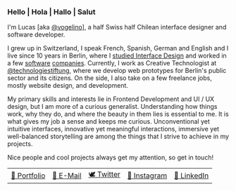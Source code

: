 ### Hello | Hola | Hallo | Salut

I'm Lucas [aka [@vogelino](https://github.com/vogelino)], a half Swiss half Chilean interface designer and software developer.

I grew up in Switzerland, I speak French, Spanish, German and English and I live since 10 years in Berlin, where I [studied Interface Design](https://www.fh-potsdam.de/studieren/bewerbenstudienbewerbung/bachelorstudiengaenge/interfacedesign/) and worked in a few [software](https://www.ubermetrics-technologies.com/) [companies](https://www.nexenio.com/). Currently, I work as Creative Technologist at [@technologiestiftung](https://github.com/technologiestiftung/), where we develop web prototypes for Berlin's public sector and its citizens. On the side, I also take on a few freelance jobs, mostly website design, and development.

My primary skills and interests lie in Frontend Development and UI / UX design, but I am more of a curious generalist. Understanding how things work, why they do, and where the beauty in them lies is essential to me. It is what gives my job a sense and keeps me curious. Unconventional yet intuitive interfaces, innovative yet meaningful interactions, immersive yet well-balanced storytelling are among the things that I strive to achieve in my projects.

Nice people and cool projects always get my attention, so get in touch!

<table>
  <tr>
    <td>
      <a href="https://vogelino.com">🔗 Portfolio</a>
    </td>
    <td>
      <a href="mailto:contact@vogelino.com">💌 E-Mail</a>
    </td>
    <td>
      <a href="https://twitter.com/soyvogelino">🕊 Twitter</a>
    </td>
    <td>
      <a href="https://www.instagram.com/uccellito">📸 Instagram</a>
    </td>
    <td>
      <a href="https://www.linkedin.com/in/vogelino">👔 LinkedIn</a>
    </td>
  </tr>
</table>

<!--
**vogelino/vogelino** is a ✨ _special_ ✨ repository because its `README.md` (this file) appears on your GitHub profile.

Here are some ideas to get you started:

- 🔭 I’m currently working on ...
- 🌱 I’m currently learning ...
- 👯 I’m looking to collaborate on ...
- 🤔 I’m looking for help with ...
- 💬 Ask me about ...
- 📫 How to reach me: ...
- 😄 Pronouns: ...
- ⚡ Fun fact: ...
-->
